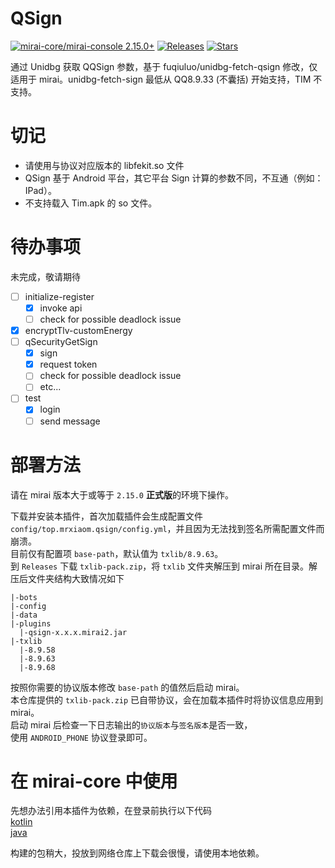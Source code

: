 # QSign

[![mirai-core/mirai-console 2.15.0+](https://img.shields.io/badge/mirai--core/mirai--console-2.15.0+-green)](https://github.com/mamoe/mirai)
[![Releases](https://img.shields.io/github/downloads/MrXiaoM/unidbg-fetch-qsign/total?label=%E4%B8%8B%E8%BD%BD%E9%87%8F&logo=github)](https://github.com/MrXiaoM/unidbg-fetch-qsign/releases)
[![Stars](https://img.shields.io/github/stars/MrXiaoM/unidbg-fetch-qsign?label=%E6%A0%87%E6%98%9F&logo=github)](https://github.com/MrXiaoM/unidbg-fetch-qsign/stargazers)

通过 Unidbg 获取 QQSign 参数，基于 fuqiuluo/unidbg-fetch-qsign 修改，仅适用于 mirai。unidbg-fetch-sign 最低从 QQ8.9.33 (不囊括) 开始支持，TIM 不支持。

# 切记

 - 请使用与协议对应版本的 libfekit.so 文件
 - QSign 基于 Android 平台，其它平台 Sign 计算的参数不同，不互通（例如：IPad）。
 - 不支持载入 Tim.apk 的 so 文件。

# 待办事项

未完成，敬请期待

- [ ] initialize-register
  - [x] invoke api
  - [ ] check for possible deadlock issue
- [x] encryptTlv-customEnergy
- [ ] qSecurityGetSign
  - [x] sign
  - [x] request token
  - [ ] check for possible deadlock issue
  - [ ] etc...
- [ ] test
  - [x] login
  - [ ] send message

# 部署方法

请在 mirai 版本大于或等于 `2.15.0` **正式版**的环境下操作。

下载并安装本插件，首次加载插件会生成配置文件 `config/top.mrxiaom.qsign/config.yml`，并且因为无法找到签名所需配置文件而崩溃。  
目前仅有配置项 `base-path`，默认值为 `txlib/8.9.63`。  
到 `Releases` 下载 `txlib-pack.zip`，将 `txlib` 文件夹解压到 mirai 所在目录。解压后文件夹结构大致情况如下
```
|-bots
|-config
|-data
|-plugins
  |-qsign-x.x.x.mirai2.jar
|-txlib
  |-8.9.58
  |-8.9.63
  |-8.9.68
```
按照你需要的协议版本修改 `base-path` 的值然后启动 mirai。  
本仓库提供的 `txlib-pack.zip` 已自带协议，会在加载本插件时将协议信息应用到 mirai。  
启动 mirai 后检查一下日志输出的`协议版本`与`签名版本`是否一致，  
使用 `ANDROID_PHONE` 协议登录即可。

# 在 mirai-core 中使用

先想办法引用本插件为依赖，在登录前执行以下代码  
[kotlin](src/test/kotlin/CoreUsage.kt)  
[java](src/test/java/CoreUsage.java)

构建的包稍大，投放到网络仓库上下载会很慢，请使用本地依赖。
